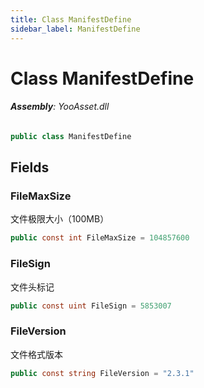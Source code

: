 ```yaml
---
title: Class ManifestDefine
sidebar_label: ManifestDefine
---
```

# Class ManifestDefine


###### **Assembly**: YooAsset.dll

```csharp title="Declaration"
public class ManifestDefine
```
## Fields
### FileMaxSize
文件极限大小（100MB）

```csharp title="Declaration"
public const int FileMaxSize = 104857600
```
### FileSign
文件头标记

```csharp title="Declaration"
public const uint FileSign = 5853007
```
### FileVersion
文件格式版本

```csharp title="Declaration"
public const string FileVersion = "2.3.1"
```
